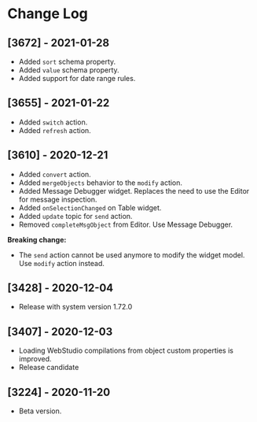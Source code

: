 # Change Log

## [3672] - 2021-01-28

- Added `sort` schema property.
- Added `value` schema property.
- Added support for date range rules.

## [3655] - 2021-01-22

- Added `switch` action.
- Added `refresh` action.

## [3610] - 2020-12-21

- Added `convert` action.
- Added `mergeObjects` behavior to the `modify` action.
- Added Message Debugger widget. Replaces the need to use the Editor for message inspection.
- Added `onSelectionChanged` on Table widget.
- Added `update` topic for `send` action.
- Removed `completeMsgObject` from Editor. Use Message Debugger.

**Breaking change:**

- The `send` action cannot be used anymore to modify the widget model. Use `modify` action instead.

## [3428] - 2020-12-04

- Release with system version 1.72.0

## [3407] - 2020-12-03

- Loading WebStudio compilations from object custom properties is improved.
- Release candidate

## [3224] - 2020-11-20

- Beta version.
